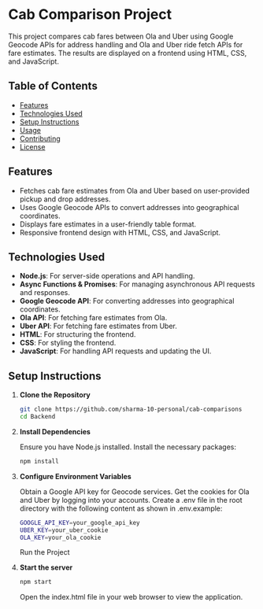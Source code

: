 # Cab Comparison Project

This project compares cab fares between Ola and Uber using Google Geocode APIs for address handling and Ola and Uber ride fetch APIs for fare estimates. The results are displayed on a frontend using HTML, CSS, and JavaScript.

## Table of Contents

- [Features](#features)
- [Technologies Used](#technologies-used)
- [Setup Instructions](#setup-instructions)
- [Usage](#usage)
- [Contributing](#contributing)
- [License](#license)

## Features

- Fetches cab fare estimates from Ola and Uber based on user-provided pickup and drop addresses.
- Uses Google Geocode APIs to convert addresses into geographical coordinates.
- Displays fare estimates in a user-friendly table format.
- Responsive frontend design with HTML, CSS, and JavaScript.

## Technologies Used

- **Node.js**: For server-side operations and API handling.
- **Async Functions & Promises**: For managing asynchronous API requests and responses.
- **Google Geocode API**: For converting addresses into geographical coordinates.
- **Ola API**: For fetching fare estimates from Ola.
- **Uber API**: For fetching fare estimates from Uber.
- **HTML**: For structuring the frontend.
- **CSS**: For styling the frontend.
- **JavaScript**: For handling API requests and updating the UI.

## Setup Instructions

1. **Clone the Repository**

   ```bash
   git clone https://github.com/sharma-10-personal/cab-comparisons
   cd Backend

2. **Install Dependencies**

    Ensure you have Node.js installed. Install the necessary packages:
    ```bash
    npm install

3. **Configure Environment Variables**

    Obtain a Google API key for Geocode services.
    Get the cookies for Ola and Uber by logging into your accounts.
    Create a .env file in the root directory with the following content as shown in .env.example:

    ```bash
    GOOGLE_API_KEY=your_google_api_key
    UBER_KEY=your_uber_cookie
    OLA_KEY=your_ola_cookie
    ```

    Run the Project

4. **Start the server**

    ```bash
    npm start
    ```

    Open the index.html file in your web browser to view the application.
